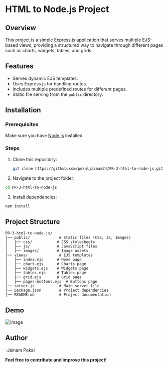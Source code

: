 # HTML to Node.js Project

## Overview
This project is a simple Express.js application that serves multiple EJS-based views, providing a structured way to navigate through different pages such as charts, widgets, tables, and grids.

## Features
- Serves dynamic EJS templates.
- Uses Express.js for handling routes.
- Includes multiple predefined routes for different pages.
- Static file serving from the `public` directory.

## Installation

### Prerequisites
Make sure you have [Node.js](https://nodejs.org/) installed.

### Steps
1. Clone this repository:
   ```sh
   git clone https://github.com/pokaljainam24/PR-3-html-to-node-js.git
   ```
2. Navigate to the project folder:
  ```sh
  cd PR-3-html-to-node-js
  ```
3. Install dependencies:
  ```sh
  npm install
  ```

## Project Structure

```
PR-3-html-to-node-js/
│── public/             # Static files (CSS, JS, Images)
│   ├── css/           # CSS stylesheets
│   ├── js/            # JavaScript files
│   ├── images/        # Image assets
│── views/              # EJS templates
│   ├── index.ejs      # Home page
│   ├── chart.ejs      # Charts page
│   ├── widgets.ejs    # Widgets page
│   ├── tables.ejs     # Tables page
│   ├── grid.ejs       # Grid page
│   ├── pages-buttons.ejs  # Buttons page
│── server.js           # Main server file
│── package.json        # Project dependencies
│── README.md           # Project documentation

```

## Demo
![image](https://github.com/user-attachments/assets/753ff5f1-83e6-44d2-81b8-5562709cd535)

## Author
  -Jainam Pokal

**Feel free to contribute and improve this project!**

